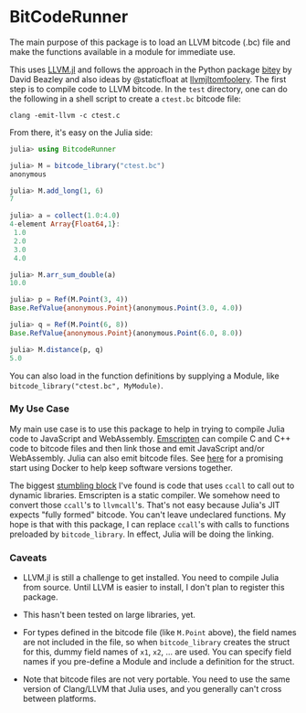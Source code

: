 # BitCodeRunner

The main purpose of this package is to load an LLVM bitcode (.bc) file and make the functions available in a module for immediate use. 

This uses [LLVM.jl](https://github.com/maleadt/LLVM.jl) and follows the approach in the Python package [bitey](https://github.com/dabeaz/bitey) by David Beazley and also ideas by @staticfloat at [llvmjltomfoolery](https://github.com/staticfloat/llvmjltomfoolery). 
The first step is to compile code to LLVM bitcode. 
In the `test` directory, one can do the following in a shell script to create a `ctest.bc` bitcode file:

```
clang -emit-llvm -c ctest.c
```
From there, it's easy on the Julia side:

```julia
julia> using BitcodeRunner

julia> M = bitcode_library("ctest.bc")
anonymous

julia> M.add_long(1, 6)
7

julia> a = collect(1.0:4.0)
4-element Array{Float64,1}:
 1.0
 2.0
 3.0
 4.0

julia> M.arr_sum_double(a)
10.0

julia> p = Ref(M.Point(3, 4))
Base.RefValue{anonymous.Point}(anonymous.Point(3.0, 4.0))

julia> q = Ref(M.Point(6, 8))
Base.RefValue{anonymous.Point}(anonymous.Point(6.0, 8.0))

julia> M.distance(p, q)
5.0
```

You can also load in the function definitions by supplying a Module, like `bitcode_library("ctest.bc", MyModule)`.

### My Use Case

My main use case is to use this package to help in trying to compile Julia code to JavaScript and WebAssembly. 
[Emscripten](http://emscripten.org/) can compile C and C++ code to bitcode files and then link those and emit JavaScript and/or WebAssembly. Julia can also emit bitcode files. See [here](https://github.com/tshort/jl2js-dock) for a promising start using Docker to help keep software versions together. 

The biggest [stumbling block](https://github.com/tshort/jl2js-dock/issues/1) I've found is code that uses `ccall` to call out to dynamic libraries. 
Emscripten is a static compiler. We somehow need to convert those `ccall`'s to `llvmcall`'s. 
That's not easy because Julia's JIT expects "fully formed" bitcode. 
You can't leave undeclared functions. 
My hope is that with this package, I can replace `ccall`'s with calls to functions preloaded by `bitcode_library`.
In effect, Julia will be doing the linking. 


### Caveats

* LLVM.jl is still a challenge to get installed. You need to compile Julia from source. Until LLVM is easier to install, I don't plan to register this package.

* This hasn't been tested on large libraries, yet.

* For types defined in the bitcode file (like `M.Point` above), the field names are not included in the file, so when `bitcode_library` creates the struct for this, dummy field names of `x1`, `x2`, ... are used. You can specify field names if you pre-define a Module and include a definition for the struct.

* Note that bitcode files are not very portable. You need to use the same version of Clang/LLVM that Julia uses, and you generally can't cross between platforms.
